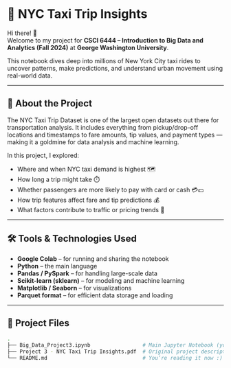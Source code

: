 # 🚖 NYC Taxi Trip Insights

Hi there! 👋  
Welcome to my project for **CSCI 6444 – Introduction to Big Data and Analytics (Fall 2024)** at **George Washington University**.

This notebook dives deep into millions of New York City taxi rides to uncover patterns, make predictions, and understand urban movement using real-world data.

---

## 📌 About the Project

The NYC Taxi Trip Dataset is one of the largest open datasets out there for transportation analysis. It includes everything from pickup/drop-off locations and timestamps to fare amounts, tip values, and payment types — making it a goldmine for data analysis and machine learning.

In this project, I explored:

- Where and when NYC taxi demand is highest 🗺️
- How long a trip might take ⏱️
- Whether passengers are more likely to pay with card or cash 💳💵
- How trip features affect fare and tip predictions 💰
- What factors contribute to traffic or pricing trends 🚦

---

## 🛠️ Tools & Technologies Used

- **Google Colab** – for running and sharing the notebook
- **Python** – the main language
- **Pandas / PySpark** – for handling large-scale data
- **Scikit-learn (sklearn)** – for modeling and machine learning
- **Matplotlib / Seaborn** – for visualizations
- **Parquet format** – for efficient data storage and loading

---

## 📂 Project Files

```bash
.
├── Big_Data_Project3.ipynb                 # Main Jupyter Notebook (you can view and run it!)
├── Project 3 - NYC Taxi Trip Insights.pdf  # Original project description
└── README.md                               # You’re reading it now :)

